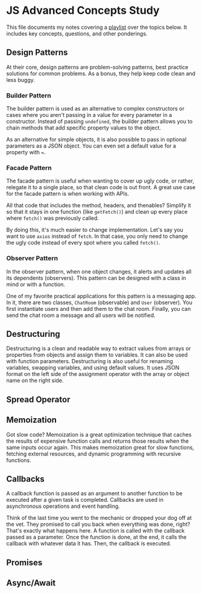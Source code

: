 # JS Advanced Concepts Study

This file documents my notes covering a [playlist](https://www.youtube.com/playlist?list=PLj9uZuEI0pcyIL6CXw4qoYsGhyBZkhKlv) over the topics below.  It includes key concepts, questions, and other ponderings.

## Design Patterns

At their core, design patterns are problem-solving patterns, best practice solutions for common problems.  As a bonus, they help keep code clean and less buggy.

### Builder Pattern

The builder pattern is used as an alternative to complex constructors or cases where you aren't passing in a value for every parameter in a constructor.  Instead of passing `undefined`, the builder pattern allows you to chain methods that add specific property values to the object.

As an alternative for simple objects, it is also possible to pass in optional parameters as a JSON object.  You can even set a default value for a property with `=`.

### Facade Pattern

The facade pattern is useful when wanting to cover up ugly code, or rather, relegate it to a single place, so that clean code is out front.  A great use case for the facade pattern is when working with APIs.

All that code that includes the method, headers, and thenables?  Simplify it so that it stays in one function (like `getFetch()`) and clean up every place where `fetch()` was previously called.

By doing this, it's much easier to change implementation.  Let's say you want to use `axios` instead of `fetch`.  In that case, you only need to change the ugly code instead of every spot where you called `fetch()`.

### Observer Pattern

In the observer pattern, when one object changes, it alerts and updates all its dependents (observers).  This pattern can be designed with a class in mind or with a function.

One of my favorite practical applications for this pattern is a messaging app.  In it, there are two classes, `ChatRoom` (observable) and `User` (observer).  You first instantiate users and then add them to the chat room.  Finally, you can send the chat room a message and all users will be notified.

## Destructuring

Destructuring is a clean and readable way to extract values from arrays or properties from objects and assign them to variables.  It can also be used with function parameters.  Destructuring is also useful for renaming variables, swapping variables, and using default values.  It uses JSON format on the left side of the assignment operator with the array or object name on the right side.

## Spread Operator



## Memoization

Got slow code?  Memoization is a great optimization technique that caches the results of expensive function calls and returns those results when the same inputs occur again.  This makes memoization great for slow functions, fetching external resources, and dynamic programming with recursive functions.

## Callbacks

A callback function is passed as an argument to another function to be executed after a given task is completed.  Callbacks are used in asynchronous operations and event handling.  

Think of the last time you went to the mechanic or dropped your dog off at the vet.  They promised to call you back when everything was done, right?  That's exactly what happens here.  A function is called with the callback passed as a parameter.  Once the function is done, at the end, it calls the callback with whatever data it has.  Then, the callback is executed.

## Promises

## Async/Await
